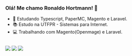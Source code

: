 ### Olá! Me chamo Ronaldo Hortmann! 👏

- 🌱 Estudando Typescript, PaperMC, Magento e Laravel.
- 📚 Estudo na UTFPR - Sistemas para Internet.
-  :computer: Trabalhando com Magento(Openmage) e Laravel.

  ##
 
<div> 
  <a href="https://instagram.com/ronaldo_hort" target="_blank"><img src="https://img.shields.io/badge/-Instagram-%23E4405F?style=for-the-badge&logo=instagram&logoColor=white" target="_blank"></a>
 	<a href="https://www.twitch.tv/ronaldophc" target="_blank"><img src="https://img.shields.io/badge/Twitch-9146FF?style=for-the-badge&logo=twitch&logoColor=white" target="_blank"></a>
  <a href = "mailto:camposr@alunos.utfpr.edu.br"><img src="https://img.shields.io/badge/-Gmail-%23333?style=for-the-badge&logo=gmail&logoColor=white" target="_blank"></a>
  
</div>
